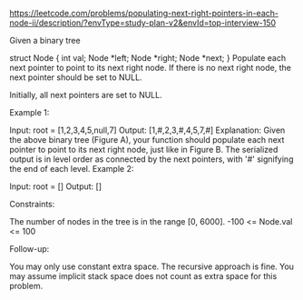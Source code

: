 https://leetcode.com/problems/populating-next-right-pointers-in-each-node-ii/description/?envType=study-plan-v2&envId=top-interview-150

Given a binary tree

struct Node {
  int val;
  Node *left;
  Node *right;
  Node *next;
}
Populate each next pointer to point to its next right node. If there is no next right node, the next pointer should be set to NULL.

Initially, all next pointers are set to NULL.

 

Example 1:


Input: root = [1,2,3,4,5,null,7]
Output: [1,#,2,3,#,4,5,7,#]
Explanation: Given the above binary tree (Figure A), your function should populate each next pointer to point to its next right node, just like in Figure B. The serialized output is in level order as connected by the next pointers, with '#' signifying the end of each level.
Example 2:

Input: root = []
Output: []
 

Constraints:

The number of nodes in the tree is in the range [0, 6000].
-100 <= Node.val <= 100
 

Follow-up:

You may only use constant extra space.
The recursive approach is fine. You may assume implicit stack space does not count as extra space for this problem.
